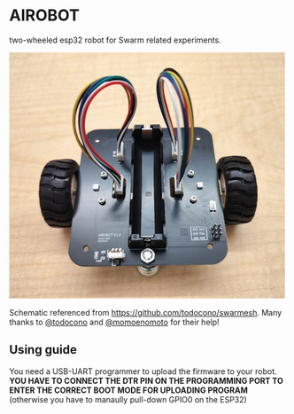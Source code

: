 # AIROBOT

two-wheeled esp32 robot for Swarm related experiments.


![AIROB v1](docs/AIROBOT_v1.jpg)

Schematic referenced from https://github.com/todocono/swarmesh. Many thanks to [@todocono](https://github.com/todocono) and [@momoenomoto](https://github.com/momoenomoto)
for their help!

## Using guide

You need a USB-UART programmer to upload the firmware to your robot. **YOU HAVE TO CONNECT THE DTR PIN ON THE PROGRAMMING PORT TO ENTER THE CORRECT BOOT MODE FOR UPLOADING PROGRAM** (otherwise you have to manaully pull-down GPIO0 on the ESP32)